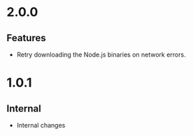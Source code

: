# 2.0.0

## Features

- Retry downloading the Node.js binaries on network errors.

# 1.0.1

## Internal

- Internal changes
